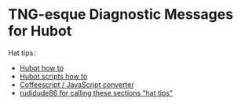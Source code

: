 # TNG-esque Diagnostic Messages for Hubot

Hat tips:
- [Hubot how to](https://hubot.github.com/docs/)
- [Hubot scripts how to](https://hubot.github.com/docs/scripting/)
- [Coffeescript / JavaScript converter](http://js2.coffee/)
- [rudidude86 for calling these sections "hat tips"](https://github.com/rudidude86)